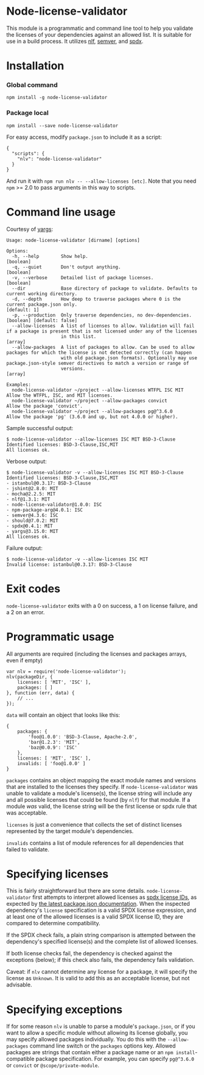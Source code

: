 # Node-license-validator

This module is a programmatic and command line tool to help you validate the licenses of your dependencies against an allowed list. It is suitable for use in a build process. It utilizes [nlf](https://www.npmjs.com/packages/nlf), [semver](https://www.npmjs.com/packages/semver), and [spdx](https://www.npmjs.com/packages/spdx).

# Installation

### Global command

    npm install -g node-license-validator

### Package local

    npm install --save node-license-validator

For easy access, modify `package.json` to include it as a script:

    {
      "scripts": {
        "nlv": "node-license-validator"
      }
    }

And run it with `npm run nlv -- --allow-licenses [etc]`. Note that you need `npm` >= 2.0 to pass arguments in this way to scripts.

# Command line usage

Courtesy of [yargs](https://www.npmjs.com/packages/yargs):

    Usage: node-license-validator [dirname] [options]

    Options:
      -h, --help        Show help.                                                                                                     [boolean]
      -q, --quiet       Don't output anything.                                                                                         [boolean]
      -v, --verbose     Detailed list of package licenses.                                                                             [boolean]
      --dir             Base directory of package to validate. Defaults to current working directory.
      -d, --depth       How deep to traverse packages where 0 is the current package.json only.                                     [default: 1]
      -p, --production  Only traverse dependencies, no dev-dependencies.                                              [boolean] [default: false]
      --allow-licenses  A list of licenses to allow. Validation will fail if a package is present that is not licensed under any of the licenses
                        in this list.                                                                                                    [array]
      --allow-packages  A list of packages to allow. Can be used to allow packages for which the license is not detected correctly (can happen
                        with old package.json formats). Optionally may use package.json-style semver directives to match a version or range of
                        versions.                                                                                                        [array]

    Examples:
      node-license-validator ~/project --allow-licenses WTFPL ISC MIT  Allow the WTFPL, ISC, and MIT licenses.
      node-license-validator ~/project --allow-packages convict        Allow the package 'convict'.
      node-license-validator ~/project --allow-packages pg@^3.6.0      Allow the package 'pg' (3.6.0 and up, but not 4.0.0 or higher).



Sample successful output:

    $ node-license-validator --allow-licenses ISC MIT BSD-3-Clause
    Identified licenses: BSD-3-Clause,ISC,MIT
    All licenses ok.

Verbose output:

    $ node-license-validator -v --allow-licenses ISC MIT BSD-3-Clause
    Identified licenses: BSD-3-Clause,ISC,MIT
    - istanbul@0.3.17: BSD-3-Clause
    - jshint@2.8.0: MIT
    - mocha@2.2.5: MIT
    - nlf@1.3.1: MIT
    - node-license-validator@1.0.0: ISC
    - npm-package-arg@4.0.1: ISC
    - semver@4.3.6: ISC
    - should@7.0.2: MIT
    - spdx@0.4.1: MIT
    - yargs@3.15.0: MIT
    All licenses ok.

Failure output:

    $ node-license-validator -v --allow-licenses ISC MIT
    Invalid license: istanbul@0.3.17: BSD-3-Clause

# Exit codes

`node-license-validator` exits with a 0 on success, a 1 on license failure, and a 2 on an error.

# Programmatic usage

All arguments are required (including the licenses and packages arrays, even if empty)

    var nlv = require('node-license-validator');
    nlv(packageDir, {
        licenses: [ 'MIT', 'ISC' ],
        packages: [ ]
    }, function (err, data) {
        // ...
    });

`data` will contain an object that looks like this:

    {
        packages: {
            'foo@1.0.0': 'BSD-3-Clause, Apache-2.0',
            'bar@1.2.3': 'MIT',
            'baz@0.0.9': 'ISC'
        },
        licenses: [ 'MIT', 'ISC' ],
        invalids: [ 'foo@1.0.0' ]
    }

`packages` contains an object mapping the exact module names and versions that are installed to the licenses they specify. If `node-license-validator` was unable to validate a module's license(s), the license string will include any and all possible licenses that could be found (by `nlf`) for that module. If a module *was* valid, the license string will be the first license or spdx rule that was acceptable.

`licenses` is just a convenience that collects the set of distinct licenses represented by the target module's dependencies.

`invalids` contains a list of module references for all dependencies that failed to validate.

# Specifying licenses

This is fairly straightforward but there are some details. `node-license-validator` first attempts to interpret allowed licenses as [spdx license IDs](https://spdx.org/licenses/), as expected by [the latest package.json documentation](https://docs.npmjs.com/files/package.json#license). When the inspected dependency's `license` specification is a valid SPDX license expression, and at least one of the allowed licenses is a valid SPDX license ID, they are compared to determine compatibility.

If the SPDX check fails, a plain string comparison is attempted between the dependency's specified license(s) and the complete list of allowed licenses.

If both license checks fail, the dependency is checked against the exceptions (below); if this check also fails, the dependency fails validation.

Caveat: if `nlv` cannot determine any license for a package, it will specify the license as `Unknown`. It is valid to add this as an acceptable license, but not advisable.

# Specifying exceptions

If for some reason `nlv` is unable to parse a module's `package.json`, or if you want to allow a specific module without allowing its license globally, you may specify allowed packages individually. You do this with the `--allow-packages` command line switch or the `packages` options key. Allowed packages are strings that contain either a package name or an `npm install`-compatible package specification. For example, you can specify `pg@^3.6.0` or `convict` or `@scope/private-module`. 
